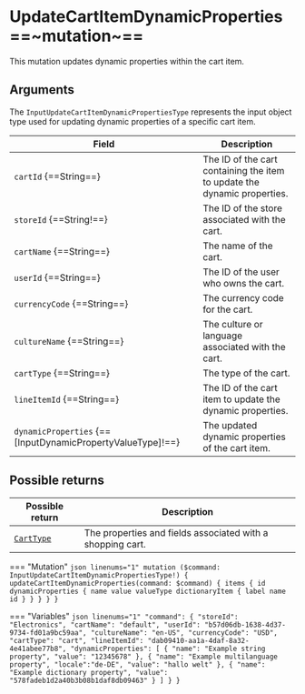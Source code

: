 # UpdateCartItemDynamicProperties ==~mutation~==

This mutation updates dynamic properties within the cart item.

## Arguments

The `InputUpdateCartItemDynamicPropertiesType` represents the input object type used for updating dynamic properties of a specific cart item. 

| Field                                   | Description                                                                 |
|-----------------------------------------|-----------------------------------------------------------------------------|
| `cartId` {==String==}                   | The ID of the cart containing the item to update the dynamic properties.    |
| `storeId` {==String!==}                 | The ID of the store associated with the cart.                               |
| `cartName` {==String==}                | The name of the cart.                                                        |
| `userId` {==String==}                  | The ID of the user who owns the cart.                                        |
| `currencyCode` {==String==}            | The currency code for the cart.                                              |
| `cultureName` {==String==}             | The culture or language associated with the cart.                            |
| `cartType` {==String==}                | The type of the cart.                                                        |
| `lineItemId` {==String==}              | The ID of the cart item to update the dynamic properties.                    |
| `dynamicProperties` {==[InputDynamicPropertyValueType]!==} | The updated dynamic properties of the cart item.         |

## Possible returns

| Possible return                                          	| Description                                                 	|
|---------------------------------------------------------	|------------------------------------------------------------	|
| [`CartType`](../objects/cart-type.md)                   	|  The properties and fields associated with a shopping cart.  	|


=== "Mutation"
    ```json linenums="1"
    mutation ($command: InputUpdateCartItemDynamicPropertiesType!)
    {
        updateCartItemDynamicProperties(command: $command)
        {
            items
            {
                id
                dynamicProperties
                {
                    name
                    value
                    valueType
                    dictionaryItem
                    {
                        label
                        name
                        id
                    }
                }
            }
        }
    }
    ```

=== "Variables"
    ```json linenums="1"
    "command": {
        "storeId": "Electronics",
        "cartName": "default",
        "userId": "b57d06db-1638-4d37-9734-fd01a9bc59aa",
        "cultureName": "en-US",
        "currencyCode": "USD",
        "cartType": "cart",
        "lineItemId": "dab09410-aa1a-4daf-8a32-4e41abee77b8",
        "dynamicProperties": [
            {
                "name": "Example string property",
                "value": "12345678"
            },
            {
                "name": "Example multilanguage property",
                "locale":"de-DE",
                "value": "hallo welt"
            },
            {
                "name": "Example dictionary property",
                "value": "578fadeb1d2a40b3b08b1daf8db09463"
            }
        ]
    }
    }
    ```